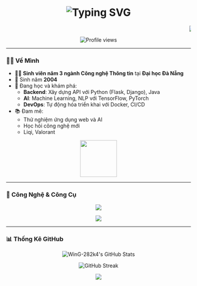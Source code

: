 <h1 align="center">
  <img src="https://readme-typing-svg.herokuapp.com?font=Fira+Code&size=28&duration=1500&pause=500&color=00C2CB¢er=true&vCenter=true&width=500&lines=Xin+Chào+👋,+Mình+là+WinG-282k4" alt="Typing SVG" />
</h1>

<p align="center">
  <marquee behavior="scroll" direction="left" scrollamount="5">
    <img src="https://readme-typing-svg.herokuapp.com?font=Fira+Code&size=20&duration=2000&pause=500&color=00C2CB¢er=true&vCenter=true&width=450&lines=Sinh+viên+IT+đam+mê+công+nghệ;Học+tại+Đà+Nẵng" />
  </marquee>
</p>

<p align="center">
  <img src="https://komarev.com/ghpvc/?username=WinG-282k4&style=flat-square&color=00C2CB" alt="Profile views" />
</p>

---

### 👨‍💻 Về Mình

- 🧑‍🎓 **Sinh viên năm 3 ngành Công nghệ Thông tin** tại **Đại học Đà Nẵng**
- 🎂 Sinh năm **2004**
- 🌱 Đang học và khám phá:
  - **Backend**: Xây dựng API với Python (Flask, Django), Java
  - **AI**: Machine Learning, NLP với TensorFlow, PyTorch
  - **DevOps**: Tự động hóa triển khai với Docker, CI/CD
- 📚 Đam mê:
  - Thử nghiệm ứng dụng web và AI
  - Học hỏi công nghệ mới
  - Liqi, Valorant

<p align="center">
  <img src="https://media.giphy.com/media/hvRJCLFzcasrR4ia7z/giphy.gif" width="100" />
</p>

---

### 🔧 Công Nghệ & Công Cụ

<p align="center">
  <img src="https://skillicons.dev/icons?i=python,tensorflow,pytorch,jupyter,nodejs,docker,git,linux,vscode,java" />
</p>

<p align="center">
  <img src="https://img.shields.io/badge/-Always%20Learning-00C2CB?style=flat-square&logo=codeigniter&logoColor=white" />
</p>

---

### 📊 Thống Kê GitHub

<p align="center">
  <img src="https://github-readme-stats.vercel.app/api?username=WinG-282k4&show_icons=true&theme=radical&hide_border=true" alt="WinG-282k4's GitHub Stats" />
</p>

<p align="center">
  <img src="https://github-readme-streak-stats.herokuapp.com?user=WinG-282k4&theme=radica l&hide_border=true&date_format=M%20j%5B%2C%20Y%5D" alt="GitHub Streak" />
</p>

<p align="center">
  <img src="https://capsule-render.vercel.app/api?type=waving&color=0:00C2CB,100:00C2CB&height=120§ion=footer&text=Cảm%20ơn%20đã+ghé+thăm!&fontColor=FFFFFF" />
</p>
